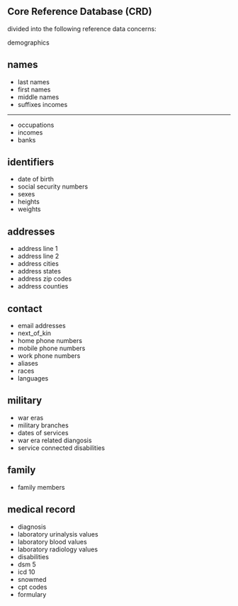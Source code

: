 Core Reference Database (CRD)
-----------------------
divided into the following reference data concerns:

demographics

names
-----
- last names
- first names
- middle names
- suffixes
incomes
-------
- occupations
- incomes
- banks

identifiers
-----------
- date of birth
- social security numbers
- sexes
- heights
- weights

addresses
---------
- address line 1
- address line 2
- address cities
- address states
- address zip codes
- address counties

contact
-------
- email addresses
- next_of_kin
- home phone numbers
- mobile phone numbers
- work phone numbers
- aliases
- races
- languages

military
--------
- war eras
- military branches
- dates of services
- war era related diangosis
- service connected disabilities

family
------
- family members

medical record
--------------
- diagnosis
- laboratory urinalysis values
- laboratory blood values
- laboratory radiology values
- disabilities
- dsm 5
- icd 10
- snowmed
- cpt codes
- formulary